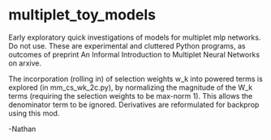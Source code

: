 # multiplet_toy_models
Early exploratory quick investigations of models for multiplet mlp networks.  Do not use.  These are experimental and cluttered Python programs, as outcomes of preprint An Informal Introduction to Multiplet Neural Networks on arxive.

The incorporation (rolling in) of selection weights w_k into powered terms is explored (in mm_cs_wk_2c.py), by normalizing the magnitude of the W_k terms (requiring the selection weights to be max-norm 1).   This allows the denominator term to be ignored.  Derivatives are reformulated for backprop using this mod.


-Nathan
